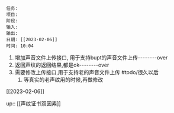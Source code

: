 	任务: 
	项目: 
	阶段: 
	输入: 
	输出: 
	日期: [[2023-02-06]]
	时间: 10:04

1. 增加声音文件上传接口, 用于支持bupt的声音文件上传--------over
2. 返回声纹的返回结果,都是ok--------over
3. 需要修改上传接口,用于支持老的声音文件上传 #todo/很久以后 
	1. 等真实的老声纹用的时候,再做修改


[[2023-02-06]]


up:: [[声纹证书双因素]]